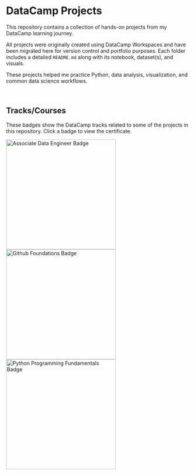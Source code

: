# DataCamp Projects

This repository contains a collection of hands-on projects from my DataCamp learning journey.

All projects were originally created using DataCamp Workspaces and have been migrated here for version control and portfolio purposes. Each folder includes a detailed `README.md` along with its notebook, dataset(s), and visuals.

These projects helped me practice Python, data analysis, visualization, and common data science workflows.

<br>

## Tracks/Courses

These badges show the DataCamp tracks related to some of the projects in this repository.
Click a badge to view the certificate.

<a href="https://www.datacamp.com/completed/statement-of-accomplishment/track/47ec0e5d34abb761796b9f55d0f7d3a09d98c700" target="_blank">
  <img src="https://www.datacamp.com/statement-of-accomplishment/badge/track/47ec0e5d34abb761796b9f55d0f7d3a09d98c700.png" width="300" alt="Associate Data Engineer Badge">
</a>

<a href="https://www.datacamp.com/completed/statement-of-accomplishment/track/92604894e08fa51065d656b957417024687b53ee" target="_blank">
  <img src="https://www.datacamp.com/statement-of-accomplishment/badge/track/92604894e08fa51065d656b957417024687b53ee.png" width="300" alt="Github Foundations Badge">
</a>

<a href="https://www.datacamp.com/completed/statement-of-accomplishment/track/6a449a8b71c60d608f60c140b350d5549be8643c" target="_blank">
  <img src="https://www.datacamp.com/statement-of-accomplishment/badge/track/6a449a8b71c60d608f60c140b350d5549be8643c.png" width="300" alt="Python Programming Fundamentals Badge">
</a>

